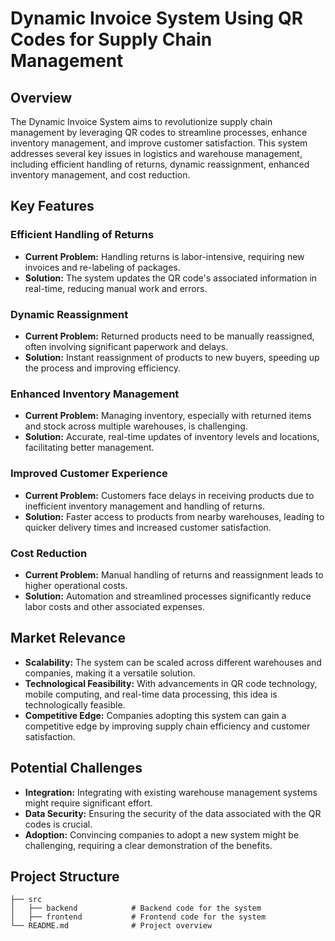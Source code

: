 # Dynamic Invoice System Using QR Codes for Supply Chain Management

## Overview

The Dynamic Invoice System aims to revolutionize supply chain management by leveraging QR codes to streamline processes, enhance inventory management, and improve customer satisfaction. This system addresses several key issues in logistics and warehouse management, including efficient handling of returns, dynamic reassignment, enhanced inventory management, and cost reduction.

## Key Features

### Efficient Handling of Returns
- **Current Problem:** Handling returns is labor-intensive, requiring new invoices and re-labeling of packages.
- **Solution:** The system updates the QR code's associated information in real-time, reducing manual work and errors.

### Dynamic Reassignment
- **Current Problem:** Returned products need to be manually reassigned, often involving significant paperwork and delays.
- **Solution:** Instant reassignment of products to new buyers, speeding up the process and improving efficiency.

### Enhanced Inventory Management
- **Current Problem:** Managing inventory, especially with returned items and stock across multiple warehouses, is challenging.
- **Solution:** Accurate, real-time updates of inventory levels and locations, facilitating better management.

### Improved Customer Experience
- **Current Problem:** Customers face delays in receiving products due to inefficient inventory management and handling of returns.
- **Solution:** Faster access to products from nearby warehouses, leading to quicker delivery times and increased customer satisfaction.

### Cost Reduction
- **Current Problem:** Manual handling of returns and reassignment leads to higher operational costs.
- **Solution:** Automation and streamlined processes significantly reduce labor costs and other associated expenses.

## Market Relevance

- **Scalability:** The system can be scaled across different warehouses and companies, making it a versatile solution.
- **Technological Feasibility:** With advancements in QR code technology, mobile computing, and real-time data processing, this idea is technologically feasible.
- **Competitive Edge:** Companies adopting this system can gain a competitive edge by improving supply chain efficiency and customer satisfaction.

## Potential Challenges

- **Integration:** Integrating with existing warehouse management systems might require significant effort.
- **Data Security:** Ensuring the security of the data associated with the QR codes is crucial.
- **Adoption:** Convincing companies to adopt a new system might be challenging, requiring a clear demonstration of the benefits.

## Project Structure

```plaintext
├── src
│   ├── backend            # Backend code for the system
│   ├── frontend           # Frontend code for the system
└── README.md              # Project overview

